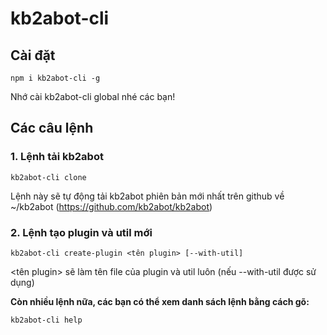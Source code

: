 
# kb2abot-cli
## Cài đặt
```shellscript
npm i kb2abot-cli -g
```
Nhớ cài kb2abot-cli global nhé các bạn!
##  Các câu lệnh
### 1. Lệnh tải kb2abot
```shellscript
kb2abot-cli clone
```
Lệnh này sẽ tự động tải kb2abot phiên bản mới nhất trên github về ~/kb2abot (https://github.com/kb2abot/kb2abot)
### 2. Lệnh tạo plugin và util mới
```shellscript
kb2abot-cli create-plugin <tên plugin> [--with-util]
```
<tên plugin> sẽ làm tên file của plugin và util luôn (nếu --with-util được sử dụng)

**Còn nhiều lệnh nữa, các bạn có thể xem danh sách lệnh bằng cách gõ:**
```shellscript
kb2abot-cli help
```
